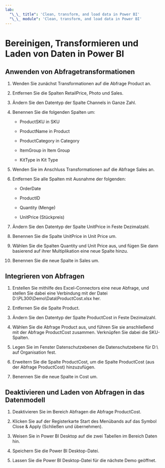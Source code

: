 ```yaml
---
lab:
  "\_\_ title": 'Clean, transform, and load data in Power BI'
  "\_\_ module": 'Clean, transform, and load data in Power BI'
---
```

# Bereinigen, Transformieren und Laden von Daten in Power BI

## Anwenden von Abfragetransformationen

1. Wenden Sie zunächst Transformationen auf die Abfrage Product an.

1. Entfernen Sie die Spalten RetailPrice, Photo und Sales.

1. Ändern Sie den Datentyp der Spalte Channels in Ganze Zahl.

1. Benennen Sie die folgenden Spalten um:

    - ProductSKU in SKU

    - ProductName in Product

    - ProductCategory in Category

    - ItemGroup in Item Group

    - KitType in Kit Type

1. Wenden Sie im Anschluss Transformationen auf die Abfrage Sales an.

1. Entfernen Sie alle Spalten mit Ausnahme der folgenden:

    - OrderDate

    - ProductID

    - Quantity (Menge)

    - UnitPrice (Stückpreis)

1. Ändern Sie den Datentyp der Spalte UnitPrice in Feste Dezimalzahl.

1. Benennen Sie die Spalte UnitPrice in Unit Price um.

1. Wählen Sie die Spalten Quantity und Unit Price aus, und fügen Sie dann basierend auf ihrer Multiplikation eine neue Spalte hinzu.

1. Benennen Sie die neue Spalte in Sales um.

## Integrieren von Abfragen

1. Erstellen Sie mithilfe des Excel-Connectors eine neue Abfrage, und stellen Sie dabei eine Verbindung mit der Datei D:\PL300\Demo\Data\ProductCost.xlsx her.

1. Entfernen Sie die Spalte Product.

1. Ändern Sie den Datentyp der Spalte ProductCost in Feste Dezimalzahl.

1. Wählen Sie die Abfrage Product aus, und führen Sie sie anschließend mit der Abfrage ProductCost zusammen. Verknüpfen Sie dabei die SKU-Spalten.

1. Legen Sie im Fenster Datenschutzebenen die Datenschutzebene für D:\ auf Organisation fest.

1. Erweitern Sie die Spalte ProductCost, um die Spalte ProductCost (aus der Abfrage ProductCost) hinzuzufügen.

1. Benennen Sie die neue Spalte in Cost um.

## Deaktivieren und Laden von Abfragen in das Datenmodell

1. Deaktivieren Sie im Bereich Abfragen die Abfrage ProductCost.

1. Klicken Sie auf der Registerkarte Start des Menübands auf das Symbol Close & Apply (Schließen und übernehmen).

1. Weisen Sie in Power BI Desktop auf die zwei Tabellen im Bereich Daten hin.

1. Speichern Sie die Power BI Desktop-Datei.

1. Lassen Sie die Power BI Desktop-Datei für die nächste Demo geöffnet.
